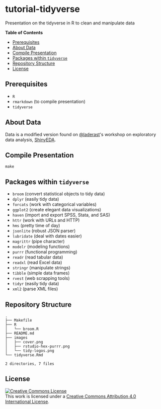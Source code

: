 # tutorial-tidyverse

Presentation on the tidyverse in R to clean and manipulate data

**Table of Contents**

- [Prerequisites](#prerequisites)
- [About Data](#about-data)
- [Compile Presentation](#compile-presentation)
- [Packages within `tidyverse`](#packages-within-tidyverse)
- [Repository Structure](#repository-structure)
- [License](#license)


## Prerequisites

- `R`
- `rmarkdown` (to compile presentation)
- `tidyverse`


## About Data

Data is a modified version found on [@laderast][ted]'s workshop on exploratory
data analysis, [ShinyEDA][shinyeda].

[ted]: https://github.com/laderast
[shinyeda]: https://github.com/laderast/shinyEDA


## Compile Presentation

```shell
make
```


## Packages within `tidyverse`

- `broom` (convert statistical objects to tidy data)
- `dplyr` (easily tidy data)
- `forcats` (work with categorical variables)
- `ggplot2` (create elegant data visualizations)
- `haven` (import and export SPSS, Stata, and SAS)
- `httr` (work with URLs and HTTP)
- `hms` (pretty time of day)
- `jsonlite` (robust JSON parser)
- `lubridate` (deal with dates easier)
- `magrittr` (pipe character)
- `modelr` (modeling functions)
- `purrr` (functional programming)
- `readr` (read tabular data)
- `readxl` (read Excel data)
- `stringr` (manipulate strings)
- `tibble` (simple data frames)
- `rvest` (web scrapping tools)
- `tidyr` (easily tidy data)
- `xml2` (parse XML files)


## Repository Structure

```
.
├── Makefile
├── R
│   └── broom.R
├── README.md
├── images
│   ├── cover.png
│   ├── rstudio-hex-purrr.png
│   └── tidy-logos.png
└── tidyverse.Rmd

2 directories, 7 files
```


## License

<a rel="license" href="http://creativecommons.org/licenses/by/4.0/"><img alt="Creative Commons License" style="border-width:0" src="https://i.creativecommons.org/l/by/4.0/80x15.png" /></a><br />This work is licensed under a <a rel="license" href="http://creativecommons.org/licenses/by/4.0/">Creative Commons Attribution 4.0 International License</a>.
